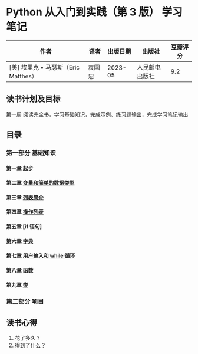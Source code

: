 # Python 从入门到实践（第 3 版） 学习笔记

| 作者                                 | 译者   | 出版日期 | 出版社         | 豆瓣评分 |
| ------------------------------------ | ------ | -------- | -------------- | -------- |
| [美] 埃里克 • 马瑟斯（Eric Matthes） | 袁国忠 | 2023-05  | 人民邮电出版社 | 9.2      |

## 读书计划及目标

第一周 阅读完全书，学习基础知识，完成示例、练习题输出，完成学习笔记输出

## 目录

### 第一部分 基础知识

#### 第一章 [起步](./chapter-01/index.md)

#### 第二章 [变量和简单的数据类型](./chapter-02/index.md)

#### 第三章 [列表简介](./chapter-03/index.md)

#### 第四章 [操作列表](./chapter-04/index.md)

#### 第五章 [if 语句]

#### 第六章 [字典](./chapter-06/index.md)

#### 第七章 [用户输入和 while 循环](./chapter-07/index.md)

#### 第八章 [函数](./chapter-08/index.md)

#### 第九章 [类](./chapter-09/index.md)

### 第二部分 项目

## 读书心得

1. 花了多久？
2. 得到了什么？
